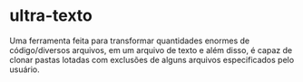 # ultra-texto
Uma ferramenta feita para transformar quantidades enormes de código/diversos arquivos, em um arquivo de texto e além disso, é capaz de clonar pastas lotadas com exclusões de alguns arquivos especificados pelo usuário.
